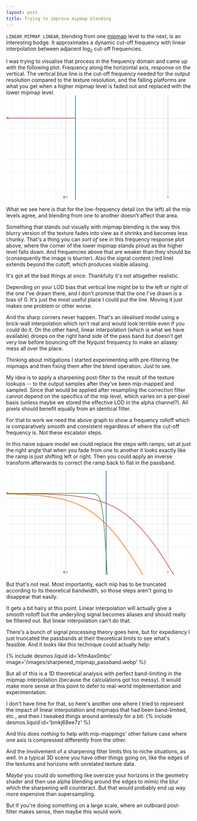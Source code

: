 ```yaml
---
layout: post
title: Trying to improve mipmap blending
---
```

`LINEAR_MIPMAP_LINEAR`, blending from one [mipmap][] level to the next,
is an interesting bodge.  It approximates a dynamic cut-off frequency
with linear interpolation between adjacent log<sub>2</sub> cut-off
frequencies.

I was trying to visualise that process in the frequency domain and came
up with the following plot.  Frequency along the horizontal axis,
response on the vertical.  The vertical blue line is the cut-off
frequency needed for the output resolution compared to the texture
resolution, and the falling platforms are what you get when a higher
mipmap level is faded out and replaced with the lower mipmap level.
![idealised mipmap frequency response](/images/naive_mipmap_passband.webp)

What we see here is that for the low-frequency detail (on the left) all
the mip levels agree, and blending from one to another doesn't affect
that area.

Something that stands out visually with mipmap blending is the way this
blurry version of the texture fades into view as it shrinks and becomes
less chunky.  That's a thing you can _sort of_ see in this frequency
response plot above, where the corner of the lower mipmap stands proud
as the higher level falls down.  And frequencies above that are weaker
than they should be (consequently the image is blurrier).  Also the
signal content (red line) extends beyond the cutoff, which produces
visible aliasing.

It's got all the bad things at once.  Thankfully it's not altogether
realistic.

Depending on your LOD bias that vertical line might be to the left or
right of the one I've drawn there, and I don't promise that the one I've
drawn is a bias of 0.  It's just the most useful place I could put the
line.  Moving it just makes one problem or other worse.

And the sharp corners never happen.  That's an idealised model using
a brick-wall interpolation which isn't real and would look terrible even
if you could do it.  On the other hand, linear interpolation (which is
what we have available) droops on the right hand side of the pass band
but doesn't get very low before bouncing off the Nyquist frequency to
make an aliasey mess all over the place.

Thinking about mitigations I started experimenting with pre-filtering
the mipmaps and then fixing them after the blend operation.  Just to
see.

My idea is to apply a sharpening post-filter to the result of the
texture lookups -- to the output samples after they've been mip-mapped
and sampled.  Since that would be applied after resampling the
correction filter cannot depend on the specifics of the mip level, which
varies on a per-pixel basis (unless maybe we stored the effective LOD in
the alpha channel?).  All pixels should benefit equally from an
identical filter.

For that to work we need the above graph to show a frequency rolloff
which is comparatively smooth and consistent regardless of where the
cut-off frequency is.  Not these escalator steps.

In this naive square model we could replace the steps with ramps; set at
just the right angle that when you fade from one to another it looks
exactly like the ramp is just shifting left or right.  Then you could
apply an inverse transform afterwards to correct the ramp back to flat
in the passband.

![fanciful mipmap frequency response](/images/sharpened_hopeful_mipmap_passband.webp)

But that's not real.  Most importantly, each mip has to be truncated
according to its theoretical bandwidth, so those steps aren't going to
disappear that easily.

It gets a bit hairy at this point.  Linear interpolation will actually
give a smooth rolloff but the underyling signal becomes aliases and
should really be filtered out.  But linear interpolation can't do that.

There's a bunch of signal processing theory goes here, but for
expediency I just truncated the passbands at their theoretical limits to
see what's feasible.  And it _looks like_ this technique could actually
help:

{% include desmos.liquid id='kfm4ax0mbc' image='/images/sharpened_mipmap_passband.webp' %}

But all of this is a 1D theoretical analysis with perfect band-limiting
in the mipmap interpolation (because the calculations got too messy).
It would make more sense at this point to defer to real-world
implementation and experimentation.

I don't have time for that, so here's another one where I tried to
represent the impact of linear interpolation and mipmaps that had been
band-limited, etc., and then I tweaked things around aimlessly for a
bit:
{% include desmos.liquid id='bmkj68ee7z' %}

And this does _nothing_ to help with mip-mappings' other failure case
where one axis is compressed differently from the other.

And the involvement of a sharpening filter limits this to niche
situations, as well.  In a typical 3D scene you have other things going
on, like the edges of the textures and horizons with unrelated texture
data.

_Maybe_ you could do something like oversize your horizons in the
geometry shader and then use alpha blending around the edges to mimic
the blur which the sharpening will counteract.  But that would probably
end up way more expensive than supersampling.

But if you're doing something on a large scale, where an outboard
post-filter makes sense, then maybe this would work.

[mipmap]: <https://en.wikipedia.org/wiki/Mipmap>

